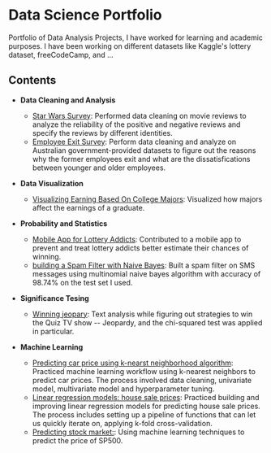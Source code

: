 # Data Science Portfolio
Portfolio of Data Analysis Projects, I have worked for learning and academic purposes. I have been working on different datasets like Kaggle's lottery dataset, freeCodeCamp, and ...
## Contents
* **Data Cleaning and Analysis**
  * [Star Wars Survey](star-war-survey): Performed data cleaning on movie reviews to analyze the reliability of the positive and negative reviews and specify the reviews by different identities.
  * [Employee Exit Survey](employee-exit-survey): Perform data cleaning and analyze on Australian government-provided datasets to figure out the reasons why the former employees exit and what are the dissatisfications between younger and older employees.

* **Data Visualization**
  * [Visualizing Earning Based On College Majors](NYC-high-schools): Visualized how majors affect the earnings of a graduate.

* **Probability and Statistics**
  * [Mobile App for Lottery Addicts](mobile-app-for-lottery-addicts): Contributed to a mobile app to prevent and treat lottery addicts better estimate their chances of winning.
  * [building a Spam Filter with Naive Bayes](building-a-spam-filter): Built a spam filter on SMS messages using multinomial naive bayes algorithm with accuracy of 98.74% on the test set I used.
  
* **Significance Tesing**
  * [Winning jeopary](winning-jeopary): Text analysis while figuring out strategies to win the Quiz TV show -- Jeopardy, and the chi-squared test was applied in particular.

* **Machine Learning**
  * [Predicting car price using k-nearst neighborhood algorithm](car-price-prediction-knn): Practiced machine learning workflow using k-nearest neighbors to predict car prices. The process involved data cleaning, univariate model, multivariate model and hyperparameter tuning. 
  * [Linear regression models: house sale prices](linear-regression-models-house-price-prediction): Practiced building and improving linear regression models for predicting house sale prices. The process includes setting up a pipeline of functions that can let us quickly iterate on, applying k-fold cross-validation.
  * [Predicting stock market:](stock-market-prediction): Using machine learning techniques to predict the price of SP500.

